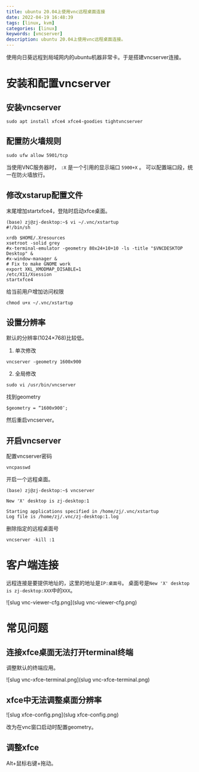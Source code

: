 ```yaml
---
title: ubuntu 20.04上使用vnc远程桌面连接
date: 2022-04-19 16:48:39
tags: [linux, kvm]
categories: [linux]
keywords: [vncserver]
description: ubuntu 20.04上使用vnc远程桌面连接。
---
```

使用向日葵远程到局域网内的ubuntu机器非常卡。于是搭建vncserver连接。
<!-- more -->

# 安装和配置vncserver

## 安装vncserver
```
sudo apt install xfce4 xfce4-goodies tightvncserver
```

## 配置防火墙规则
```
sudo ufw allow 5901/tcp
```

当使用VNC服务器时， `:X` 是一个引用的显示端口 `5900+X` 。
可以配置端口段，统一在防火墙放行。

## 修改xstarup配置文件

末尾增加startxfce4，登陆时启动xfce桌面。
```shell
(base) zj@zj-desktop:~$ vi ~/.vnc/xstartup
#!/bin/sh

xrdb $HOME/.Xresources
xsetroot -solid grey
#x-terminal-emulator -geometry 80x24+10+10 -ls -title "$VNCDESKTOP Desktop" &
#x-window-manager &
# Fix to make GNOME work
export XKL_XMODMAP_DISABLE=1
/etc/X11/Xsession
startxfce4
```

给当前用户增加访问权限
```
chmod u+x ~/.vnc/xstartup
```

## 设置分辨率

默认的分辨率(1024×768)比较低。

1. 单次修改
```
vncserver -geometry 1600x900
```

2. 全局修改
```
sudo vi /usr/bin/vncserver  
```
找到geometry
```
$geometry = “1600x900″; 
```
然后重启vncserver。

## 开启vncserver

配置vncserver密码
```
vncpasswd
```

开启一个远程桌面。
```shell
(base) zj@zj-desktop:~$ vncserver

New 'X' desktop is zj-desktop:1

Starting applications specified in /home/zj/.vnc/xstartup
Log file is /home/zj/.vnc/zj-desktop:1.log
```

删除指定的远程桌面号
```
vncserver -kill :1
```

# 客户端连接

远程连接是要提供地址的，这里的地址是`IP:桌面号`。
桌面号是`New 'X' desktop is zj-desktop:XXX`中的`XXX`。



![slug vnc-viewer-cfg.png](slug vnc-viewer-cfg.png)




# 常见问题

## 连接xfce桌面无法打开terminal终端

调整默认的终端应用。


![slug vnc-xfce-terminal.png](slug vnc-xfce-terminal.png)



## xfce中无法调整桌面分辨率



![slug xfce-config.png](slug xfce-config.png)



改为在vnc窗口启动时配置geometry。


## 调整xfce

Alt+鼠标右键+拖动。